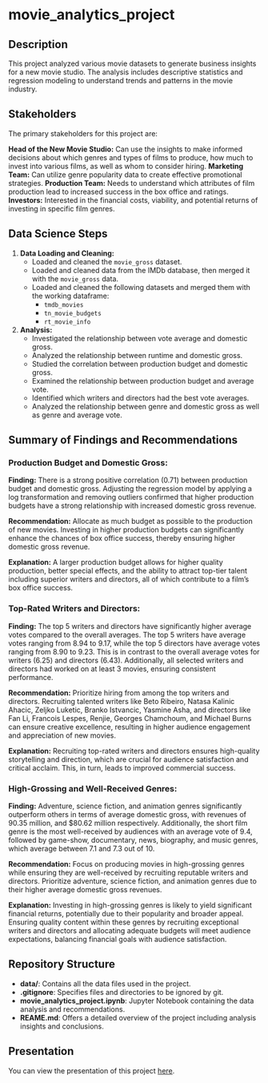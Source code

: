 # movie_analytics_project

## Description
This project analyzed various movie datasets to generate business insights for a new movie studio. The analysis includes descriptive statistics and regression modeling to understand trends and patterns in the movie industry.

## Stakeholders
The primary stakeholders for this project are:

**Head of the New Movie Studio:** Can use the insights to make informed decisions about which genres and types of films to produce, how much to invest into various films, as well as whom to consider hiring.
**Marketing Team:** Can utilize genre popularity data to create effective promotional strategies.
**Production Team:** Needs to understand which attributes of film production lead to increased success in the box office and ratings.
**Investors:** Interested in the financial costs, viability, and potential returns of investing in specific film genres.

## Data Science Steps
1. **Data Loading and Cleaning:**
   - Loaded and cleaned the `movie_gross` dataset.
   - Loaded and cleaned data from the IMDb database, then merged it with the `movie_gross` data.
   - Loaded and cleaned the following datasets and merged them with the working dataframe:
     - `tmdb_movies`
     - `tn_movie_budgets`
     - `rt_movie_info`
2. **Analysis:**
   - Investigated the relationship between vote average and domestic gross.
   - Analyzed the relationship between runtime and domestic gross.
   - Studied the correlation between production budget and domestic gross.
   - Examined the relationship between production budget and average vote.
   - Identified which writers and directors had the best vote averages.
   - Analyzed the relationship between genre and domestic gross as well as genre and average vote.

## Summary of Findings and Recommendations

### Production Budget and Domestic Gross:
**Finding:** There is a strong positive correlation (0.71) between production budget and domestic gross. Adjusting the regression model by applying a log transformation and removing outliers confirmed that higher production budgets have a strong relationship with increased domestic gross revenue.

**Recommendation:** Allocate as much budget as possible to the production of new movies. Investing in higher production budgets can significantly enhance the chances of box office success, thereby ensuring higher domestic gross revenue.

**Explanation:** A larger production budget allows for higher quality production, better special effects, and the ability to attract top-tier talent including superior writers and directors, all of which contribute to a film’s box office success.

### Top-Rated Writers and Directors:
**Finding:** The top 5 writers and directors have significantly higher average votes compared to the overall averages. The top 5 writers have average votes ranging from 8.94 to 9.17, while the top 5 directors have average votes ranging from 8.90 to 9.23. This is in contrast to the overall average votes for writers (6.25) and directors (6.43). Additionally, all selected writers and directors had worked on at least 3 movies, ensuring consistent performance.

**Recommendation:** Prioritize hiring from among the top writers and directors. Recruiting talented writers like Beto Ribeiro, Natasa Kalinic Ahacic, Zeljko Luketic, Branko Istvancic, Yasmine Asha, and directors like Fan Li, Francois Lespes, Renjie, Georges Chamchoum, and Michael Burns can ensure creative excellence, resulting in higher audience engagement and appreciation of new movies.

**Explanation:** Recruiting top-rated writers and directors ensures high-quality storytelling and direction, which are crucial for audience satisfaction and critical acclaim. This, in turn, leads to improved commercial success.

### High-Grossing and Well-Received Genres:
**Finding:** Adventure, science fiction, and animation genres significantly outperform others in terms of average domestic gross, with revenues of 90.35 million, and $80.62 million respectively. Additionally, the short film genre is the most well-received by audiences with an average vote of 9.4, followed by game-show, documentary, news, biography, and music genres, which average between 7.1 and 7.3 out of 10.

**Recommendation:** Focus on producing movies in high-grossing genres while ensuring they are well-received by recruiting reputable writers and directors. Prioritize adventure, science fiction, and animation genres due to their higher average domestic gross revenues.

**Explanation:** Investing in high-grossing genres is likely to yield significant financial returns, potentially due to their popularity and broader appeal. Ensuring quality content within these genres by recruiting exceptional writers and directors and allocating adequate budgets will meet audience expectations, balancing financial goals with audience satisfaction.

## Repository Structure
- **data/**: Contains all the data files used in the project.
- **.gitignore**: Specifies files and directories to be ignored by git.
- **movie_analytics_project.ipynb**: Jupyter Notebook containing the data analysis and recommendations.
- **REAME.md**: Offers a detailed overview of the project including analysis insights and conclusions.

## Presentation
You can view the presentation of this project [here](https://docs.google.com/presentation/d/1qzzlDK3dgB4EjRu-NPncwXxS1F5_SCGlOMEQgSUlTeo/edit?usp=sharing).
